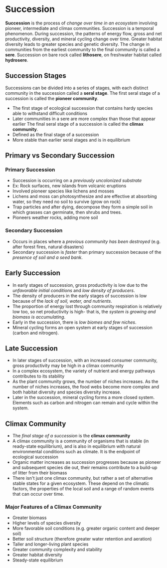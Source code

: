 # Succession
**Succession** is the process of *change over time in an ecosystem* involving pioneer, intermediate and climax communities.
Succession is a temporal phenomenon.
During succession, the patterns of energy flow, gross and net productivity, diversity, and mineral cycling change over time.
Greater habitat diversity leads to greater species and genetic diversity.
The change in communities from the earliest community to the final community is called a **sere**.
Succession on bare rock called **lithosere**, on freshwater habitat called **hydrosere**.
## Succession Stages
Successions can be divided into a series of stages, with each distinct community in the succession called a **seral stage**.
The first seral stage of a succession is called the **pioneer community**.
- The first stage of ecological succession that contains hardy species able to withstand difficult conditions
- Later communities in a sere are more complex than those that appear earlier
The final seral stage of a succession is called the **climax community**.
- Defined as the final stage of a succession
- More stable than earlier seral stages and is in equilibrium
## Primary vs Secondary Succession
### Primary Succession
- Succession is occurring on a *previously uncolonized substrate*
- Ex: Rock surfaces, new islands from volcanic eruptions
- Involved pioneer species like lichens and mosses
- Lichens and moss can photosynthesize and are effective at absorbing water, so they need no soil to survive (grow on rock)
- Trap particles and after dying, decompose they form a simple soil in which grasses can germinate, then shrubs and trees.
- Pioneers weather rocks, adding more soil
### Secondary Succession
- Occurs in places where a *previous community has been destroyed* (e.g. after forest fires, natural disasters)
- Secondary succession is *faster* than primary succession because of the *presence of soil and a seed bank*.
## Early Succession
- In early stages of succession, gross productivity is low due to the *unfavorable initial conditions* and *low density of producers*.
- The density of producers in the early stages of succession is low because of the *lack of soil, water, and nutrients*.
- The proportion of energy lost through community respiration is relatively low too, so net productivity is high- that is, the *system is growing and biomass is accumulating*.
- Early in the succession, there is *low biomes and few niches*.
- Mineral cycling forms an open system at early stages of succession (carbon and nitrogen).
## Late Succession
- In later stages of succession, with an increased consumer community, gross productivity may be high in a climax community
- In a complex ecosystem, the variety of nutrient and energy pathways contributes to its stability
- As the plant community grows, the number of niches increases. As the number of niches increases, the food webs become more complex and both habitat diversity and species diversity increase.
- Later in the succession, mineral cycling forms a more closed system. Elements such as carbon and nitrogen can remain and cycle within the system.
## Climax Community
- The *final stage of a succession* is the **climax community**
- A climax community is a community of organisms that is stable (in ready-state equilibrium), and is also in equilibrium with natural environmental conditions such as climate. It is the endpoint of ecological succession
- Organic matter increases as succession progresses because as pioneer and subsequent species die out, their remains contribute to a build-up of litter from their biomass
- There isn't just one climax community, but rather a set of alternative stable states for a given ecosystem. These depend on the climatic factors, the properties of the local soil and a range of random events that can occur over time.
### Major Features of a Climax Community
- Greater biomass
- Higher levels of species diversity
- More favorable soil conditions (e.g. greater organic content and deeper soil)
- Better soil structure (therefore greater water retention and aeration)
- Taller and longer-living plant species
- Greater community complexity and stability
- Greater habitat diversity
- Steady-state equilibrium


